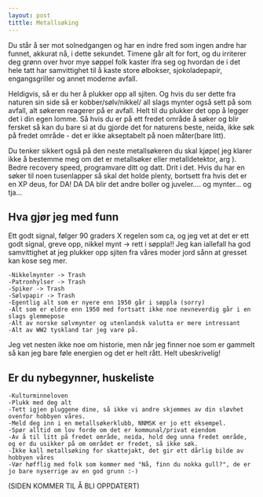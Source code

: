 ```yaml
---
layout: post
tittle: Metallsøking  
---
```

Du står å ser mot solnedgangen og har en indre fred som ingen andre har funnet, akkurat nå, i dette sekundet. Timene går alt for fort, og du irriterer deg grønn over hvor mye søppel folk kaster ifra seg og hvordan 
de i det hele tatt har samvittighet til å kaste store ølbokser, sjokoladepapir, engangsgriller og annet moderne avfall. 

Heldigvis, så er du her å plukker opp all sjiten. Og hvis du ser dette fra naturen
sin side så er kobber/sølv/nikkel/ all slags mynter også sett på som avfall, alt søkeren reagerer på er avfall. Helt til du plukker det opp å legger det i din egen lomme. Så hvis du er på ett fredet 
område å søker og blir fersket så kan du bare si at du gjorde det for naturens beste, neida, ikke søk på fredet område - det er ikke akseptabelt på noen måter(bare litt). 

Du tenker sikkert også på den neste metallsøkeren du skal kjøpe( jeg klarer ikke å bestemme meg om det er metallsøker eller metalldetektor, arg ). Bedre recovery speed, programvare ditt og datt. Drit i det. Hvis
du har en søker til noen tusenlapper så skal det holde plenty, bortsett fra hvis det er en XP deus, for DA! DA DA blir det andre boller og juveler.... og mynter... og tja... 

## Hva gjør jeg med funn

Ett godt signal, følger 90 graders X regelen som ca, og jeg vet at det er ett godt signal, greve opp, nikkel mynt -> rett i søppla!! Jeg kan iallefall ha god samvittighet at jeg plukker opp sjiten fra 
våres moder jord sånn at gresset kan kose seg mer. 

	-Nikkelmynter -> Trash 
	-Patronhylser -> Trash 
	-Spiker -> Trash 
	-Sølvpapir -> Trash 
	-Egentlig alt som er nyere enn 1950 går i søppla (sorry) 
	-Alt som er eldre enn 1950 med fortsatt ikke noe nevneverdig går i en slags glemmepose 
	-Alt av norske sølvmynter og utenlandsk valutta er mere intressant
	-Alt av WW2 tyskland tar jeg vare på. 

Jeg vet nesten ikke noe om historie, men når jeg finner noe som er gammelt så kan jeg bare føle energien og det er helt rått. Helt ubeskrivelig! 


## Er du nybegynner, huskeliste 

	-Kulturminneloven
	-Plukk med deg alt
	-Tett igjen pluggene dine, så ikke vi andre skjemmes av din sløvhet ovenfor hobbyen våres.
	-Meld deg inn i en metallsøkerklubb, NNMSK er jo ett eksempel. 
	-Spør alltid om lov forde om det er kommunal/privat eiendom 
	-Av å til litt på fredet område, neida, hold deg unna fredet område, og er du usikker på om området er fredet, så ikke søk. 
	-Ikke kall metallsøking for skattejakt, det gir ett dårlig bilde av hobbyen våres 
	-Vær høfflig med folk som kommer med "Nå, finn du nokka gull?", de er jo bare nyserrige av en god grunn :-) 
   



(SIDEN KOMMER TIL Å BLI OPPDATERT) 
